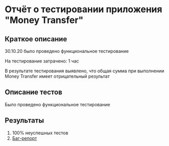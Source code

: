 # Отчёт о тестировании приложения "Money Transfer"

## Краткое описание

30.10.20 было проведено функциональное тестирование

На тестирование затрачено: 1 час

В результате тестирования выявлено, что общая сумма при выполнении Money Transfer имеет отрицательный результат

## Описание тестов

Было проведено функциональное тестирование

## Результаты

1. 100% неуспешных тестов
2. [Баг-репорт](https://github.com/Shurkovalina/Java2.1/issues/1)
